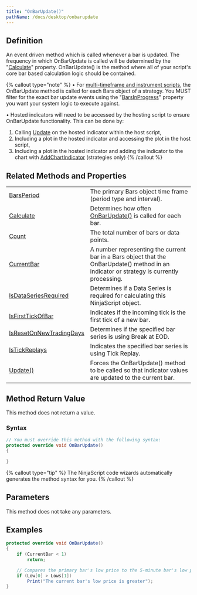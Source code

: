 ```yaml
---
title: "OnBarUpdate()"
pathName: /docs/desktop/onbarupdate
---
```


## Definition

An event driven method which is called whenever a bar is updated. The frequency in which OnBarUpdate is called will be determined by the "[Calculate](/docs/desktop/calculate)" property. OnBarUpdate() is the method where all of your script's core bar based calculation logic should be contained.

{% callout type="note" %}
• For [multi-timeframe and instrument scripts](/docs/desktop/multi-time_frame__instruments), the OnBarUpdate method is called for each Bars object of a strategy. You MUST filter for the exact bar update events using the "[BarsInProgress](/docs/desktop/barsinprogress)" property you want your system logic to execute against. 

• Hosted indicators will need to be accessed by the hosting script to ensure OnBarUpdate functionality. This can be done by: 
1) Calling [Update](/docs/desktop/update) on the hosted indicator within the host script, 
2) Including a plot in the hosted indicator and accessing the plot in the host script, 
3) Including a plot in the hosted indicator and adding the indicator to the chart with [AddChartIndicator](/docs/desktop/addchartindicator) (strategies only)
{% /callout %}

## Related Methods and Properties

|  |  |
| --- | --- |
| [BarsPeriod](/docs/desktop/barsperiod) | The primary Bars object time frame (period type and interval). |
| [Calculate](/docs/desktop/calculate) | Determines how often [OnBarUpdate()](/docs/desktop/onbarupdate) is called for each bar. |
| [Count](/docs/desktop/count) | The total number of bars or data points. |
| [CurrentBar](/docs/desktop/currentbar) | A number representing the current bar in a Bars object that the OnBarUpdate() method in an indicator or strategy is currently processing. |
| [IsDataSeriesRequired](/docs/desktop/isdataseriesrequired) | Determines if a Data Series is required for calculating this NinjaScript object. |
| [IsFirstTickOfBar](/docs/desktop/isfirsttickofbar) | Indicates if the incoming tick is the first tick of a new bar. |
| [IsResetOnNewTradingDays](/docs/desktop/isresetonnewtradingdays) | Determines if the specified bar series is using Break at EOD. |
| [IsTickReplays](/docs/desktop/istickreplays) | Indicates the specified bar series is using Tick Replay. |
| [Update()](/docs/desktop/update) | Forces the OnBarUpdate() method to be called so that indicator values are updated to the current bar. |

## Method Return Value

This method does not return a value.

### Syntax

```csharp
// You must override this method with the following syntax:
protected override void OnBarUpdate()
{

}
```

{% callout type="tip" %}
The NinjaScript code wizards automatically generates the method syntax for you.
{% /callout %}

## Parameters

This method does not take any parameters.

## Examples

```csharp
protected override void OnBarUpdate()
{
    if (CurrentBar < 1)
        return;

    // Compares the primary bar's low price to the 5-minute bar's low price
    if (Low[0] > Lows[1])
        Print("The current bar's low price is greater");
}
```

